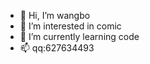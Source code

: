 - 👋 Hi, I’m wangbo
- 👀 I’m interested in comic
- 🌱 I’m currently learning code
- 📫 qq:627634493

<!---
zzwangbo/zzwangbo is a ✨ special ✨ repository because its `README.md` (this file) appears on your GitHub profile.
You can click the Preview link to take a look at your changes.
--->
